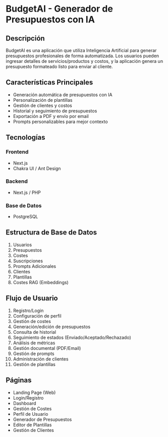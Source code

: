# BudgetAI - Generador de Presupuestos con IA

## Descripción
BudgetAI es una aplicación que utiliza Inteligencia Artificial para generar presupuestos profesionales de forma automatizada. Los usuarios pueden ingresar detalles de servicios/productos y costos, y la aplicación genera un presupuesto formateado listo para enviar al cliente.

## Características Principales
- Generación automática de presupuestos con IA
- Personalización de plantillas
- Gestión de clientes y costos
- Historial y seguimiento de presupuestos
- Exportación a PDF y envío por email
- Prompts personalizables para mejor contexto

## Tecnologías
### Frontend
- Next.js
- Chakra UI / Ant Design

### Backend
- Next.js / PHP

### Base de Datos
- PostgreSQL

## Estructura de Base de Datos
1. Usuarios
2. Presupuestos
3. Costes
4. Suscripciones
5. Prompts Adicionales
6. Clientes
7. Plantillas
8. Costes RAG (Embeddings)

## Flujo de Usuario
1. Registro/Login
2. Configuración de perfil
3. Gestión de costes
4. Generación/edición de presupuestos
5. Consulta de historial
6. Seguimiento de estados (Enviado/Aceptado/Rechazado)
7. Análisis de métricas
8. Gestión documental (PDF/Email)
9. Gestión de prompts
10. Administración de clientes
11. Gestión de plantillas

## Páginas
- Landing Page (Web)
- Login/Registro
- Dashboard
- Gestión de Costes
- Perfil de Usuario
- Generador de Presupuestos
- Editor de Plantillas
- Gestión de Clientes

